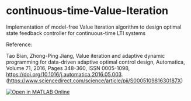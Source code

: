 # continuous-time-Value-Iteration
Implementation of model-free Value Iteration algorithm to design optimal state feedback controller for continuous-time LTI systems

Reference:

Tao Bian, Zhong-Ping Jiang, Value iteration and adaptive dynamic programming for data-driven adaptive optimal control design, Automatica, Volume 71, 2016, Pages 348-360, ISSN 0005-1098,
https://doi.org/10.1016/j.automatica.2016.05.003.
(https://www.sciencedirect.com/science/article/pii/S000510981630187X)

[![Open in MATLAB Online](https://www.mathworks.com/images/responsive/global/open-in-matlab-online.svg)](https://matlab.mathworks.com/open/github/v1?repo=hamadzaheer/continuous-time-Value-Iteration)
